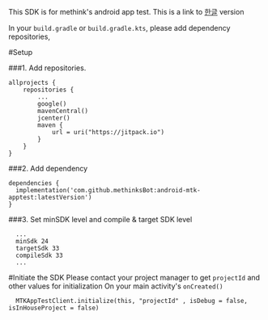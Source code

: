 This SDK is for methink's android app test. 
This is a link to [한글](https://github.com/methinksBot/android-mtk-apptest/blob/main/README_ko.md) version


In your `build.gradle` or `build.gradle.kts`, please add dependency repositories,

#Setup

###1. Add repositories.

```
allprojects {
    repositories {
        ...
        google()
        mavenCentral()
        jcenter()
        maven {
            url = uri("https://jitpack.io")
        }
    }
}

```

###2. Add dependency
```
dependencies {
  implementation('com.github.methinksBot:android-mtk-apptest:latestVersion')
}
```

###3. Set minSDK level and compile & target SDK level

```
  ...
  minSdk 24
  targetSdk 33
  compileSdk 33
  ...
```

#Initiate the SDK
Please contact your project manager to get `projectId` and other values for initialization
On your main activity's `onCreated()`

```
  MTKAppTestClient.initialize(this, "projectId" , isDebug = false, isInHouseProject = false)
```
